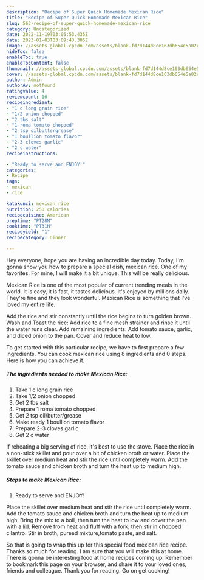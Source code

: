 ```yaml
---
description: "Recipe of Super Quick Homemade Mexican Rice"
title: "Recipe of Super Quick Homemade Mexican Rice"
slug: 563-recipe-of-super-quick-homemade-mexican-rice
category: Uncategorized
date: 2022-11-19T03:05:53.435Z
date: 2023-01-03T03:09:43.305Z
image: //assets-global.cpcdn.com/assets/blank-fd7d144d8ce163db654e5a02c40b08a2775adb7897d16e4062681dc7e1b2800f.png
hideToc: false
enableToc: true
enableTocContent: false
thumbnail: //assets-global.cpcdn.com/assets/blank-fd7d144d8ce163db654e5a02c40b08a2775adb7897d16e4062681dc7e1b2800f.png
cover: //assets-global.cpcdn.com/assets/blank-fd7d144d8ce163db654e5a02c40b08a2775adb7897d16e4062681dc7e1b2800f.png
author: Admin
authorAv: notfound
ratingvalue: 4
reviewcount: 16
recipeingredient:
- "1 c long grain rice"
- "1/2 onion chopped"
- "2 tbs salt"
- "1 roma tomato chopped"
- "2 tsp oilbuttergrease"
- "1 boullion tomato flavor"
- "2-3 cloves garlic"
- "2 c water"
recipeinstructions:

- "Ready to serve and ENJOY!"
categories:
- Recipe
tags:
- mexican
- rice

katakunci: mexican rice 
nutrition: 250 calories
recipecuisine: American
preptime: "PT28M"
cooktime: "PT31M"
recipeyield: "1"
recipecategory: Dinner

---
```



Hey everyone, hope you are having an incredible day today. Today, I'm gonna show you how to prepare a special dish, mexican rice. One of my favorites. For mine, I will make it a bit unique. This will be really delicious.

Mexican Rice is one of the most popular of current trending meals in the world. It is easy, it is fast, it tastes delicious. It's enjoyed by millions daily. They're fine and they look wonderful. Mexican Rice is something that I've loved my entire life.

Add the rice and stir constantly until the rice begins to turn golden brown. Wash and Toast the rice: Add rice to a fine mesh strainer and rinse it until the water runs clear. Add remaining ingredients: Add tomato sauce, garlic, and diced onion to the pan. Cover and reduce heat to low.


To get started with this particular recipe, we have to first prepare a few ingredients. You can cook mexican rice using 8 ingredients and 0 steps. Here is how you can achieve it.

<!--inarticleads1-->

##### The ingredients needed to make Mexican Rice:

1. Take 1 c long grain rice
1. Take 1/2 onion chopped
1. Get 2 tbs salt
1. Prepare 1 roma tomato chopped
1. Get 2 tsp oil/butter/grease
1. Make ready 1 boullion tomato flavor
1. Prepare 2-3 cloves garlic
1. Get 2 c water


If reheating a big serving of rice, it&#39;s best to use the stove. Place the rice in a non-stick skillet and pour over a bit of chicken broth or water. Place the skillet over medium heat and stir the rice until completely warm. Add the tomato sauce and chicken broth and turn the heat up to medium high. 

<!--inarticleads2-->

##### Steps to make Mexican Rice:


1. Ready to serve and ENJOY!

Place the skillet over medium heat and stir the rice until completely warm. Add the tomato sauce and chicken broth and turn the heat up to medium high. Bring the mix to a boil, then turn the heat to low and cover the pan with a lid. Remove from heat and fluff with a fork, then stir in chopped cilantro. Stir in broth, pureed mixture,tomato paste, and salt. 

So that is going to wrap this up for this special food mexican rice recipe. Thanks so much for reading. I am sure that you will make this at home. There is gonna be interesting food at home recipes coming up. Remember to bookmark this page on your browser, and share it to your loved ones, friends and colleague. Thank you for reading. Go on get cooking!
